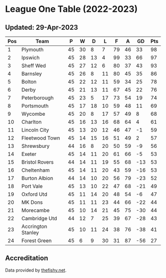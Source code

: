 # League One Table (2022-2023)
## Updated: 29-Apr-2023

| Pos | Team | P | W | D | L | F | A | GD | Pts |
| --- | --- | --- | --- | --- | --- | --- | --- | --- | --- |
| 1 | Plymouth | 45 | 30 | 8 | 7 | 79 | 46 | 33 | 98 |
| 2 | Ipswich | 45 | 28 | 13 | 4 | 99 | 33 | 66 | 97 |
| 3 | Sheff Wed | 45 | 27 | 12 | 6 | 80 | 37 | 43 | 93 |
| 4 | Barnsley | 45 | 26 | 8 | 11 | 80 | 45 | 35 | 86 |
| 5 | Bolton | 45 | 22 | 12 | 11 | 59 | 34 | 25 | 78 |
| 6 | Derby | 45 | 21 | 13 | 11 | 67 | 45 | 22 | 76 |
| 7 | Peterborough | 45 | 23 | 5 | 17 | 73 | 54 | 19 | 74 |
| 8 | Portsmouth | 45 | 17 | 18 | 10 | 59 | 48 | 11 | 69 |
| 9 | Wycombe | 45 | 20 | 8 | 17 | 57 | 49 | 8 | 68 |
| 10 | Charlton | 45 | 16 | 13 | 16 | 68 | 64 | 4 | 61 |
| 11 | Lincoln City | 45 | 13 | 20 | 12 | 46 | 47 | -1 | 59 |
| 12 | Fleetwood Town | 45 | 14 | 15 | 16 | 51 | 49 | 2 | 57 |
| 13 | Shrewsbury | 44 | 16 | 8 | 20 | 50 | 59 | -9 | 56 |
| 14 | Exeter | 45 | 14 | 11 | 20 | 61 | 66 | -5 | 53 |
| 15 | Bristol Rovers | 44 | 14 | 11 | 19 | 55 | 68 | -13 | 53 |
| 16 | Cheltenham | 45 | 14 | 11 | 20 | 43 | 59 | -16 | 53 |
| 17 | Burton Albion | 44 | 14 | 10 | 20 | 56 | 79 | -23 | 52 |
| 18 | Port Vale | 45 | 13 | 10 | 22 | 47 | 68 | -21 | 49 |
| 19 | Oxford Utd | 45 | 11 | 14 | 20 | 48 | 54 | -6 | 47 |
| 20 | MK Dons | 45 | 11 | 11 | 23 | 44 | 66 | -22 | 44 |
| 21 | Morecambe | 45 | 10 | 14 | 21 | 45 | 75 | -30 | 44 |
| 22 | Cambridge Utd | 44 | 12 | 7 | 25 | 39 | 67 | -28 | 43 |
| 23 | Accrington Stanley | 45 | 10 | 11 | 24 | 38 | 76 | -38 | 41 |
| 24 | Forest Green | 45 | 6 | 9 | 30 | 31 | 87 | -56 | 27 |

## Accreditation 

Data provided by [thefishy.net](https://www.thefishy.net/).